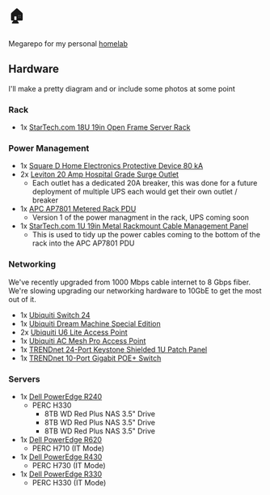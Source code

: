 # 🏠

Megarepo for my personal [homelab](https://www.reddit.com/r/homelab/wiki/introduction/)

## Hardware

I'll make a pretty diagram and or include some photos at some point

### Rack

 - 1x [StarTech.com 18U 19in Open Frame Server Rack](https://www.startech.com/en-ca/server-management/4postrack18u)

### Power Management

 - 1x [Square D Home Electronics Protective Device 80 kA](https://www.se.com/ca/en/product/HEPD80C/spd%2C-hepd-type-1%2C-120-240-v%2C-1-ph%2C-3-wire%2C-80-ka%2C-consumer-packaging/?range=61969-square-d-hepd-home-electronics-protective-device&node=12368269215-hepd&selected-node-id=12368269215)
 - 2x [Leviton 20 Amp Hospital Grade Surge Outlet](https://www.leviton.com/en/products/t8380-w)
   - Each outlet has a dedicated 20A breaker, this was done for a future deployment of multiple UPS each would get their own outlet / breaker
 - 1x [APC AP7801 Metered Rack PDU](https://www.apc.com/shop/ca/en/products/Rack-PDU-Metered-1U-20A-120V-8-5-20/P-AP7801)
   - Version 1 of the power managment in the rack, UPS coming soon
 - 1x [StarTech.com 1U 19in Metal Rackmount Cable Management Panel](https://www.startech.com/en-ca/server-management/cablmanager2)
   - This is used to tidy up the power cables coming to the bottom of the rack into the APC AP7801 PDU

### Networking

We've recently upgraded from 1000 Mbps cable internet to 8 Gbps fiber. We're slowing upgrading our networking hardware to 10GbE to get the most out of it.

 - 1x [Ubiquiti Switch 24](https://store.ui.com/collections/unifi-network-switching/products/usw-24)
 - 1x [Ubiquiti Dream Machine Special Edition](https://store.ui.com/collections/unifi-network-unifi-os-consoles/products/dream-machine-se)
 - 2x [Ubiquiti U6 Lite Access Point](https://store.ui.com/collections/unifi-network-wireless/products/u6-lite-us)
 - 1x [Ubiquiti AC Mesh Pro Access Point](https://store.ui.com/collections/unifi-network-wireless/products/unifi-ac-mesh-pro-ap)
 - 1x [TRENDnet 24-Port Keystone Shielded 1U Patch Panel](https://www.trendnet.com/products/patch-panel/24-Port-Blank-Keystone-Shielded-1U-Patch-Panel-TC-KP24S)
 - 1x [TRENDnet 10-Port Gigabit POE+ Switch](https://www.trendnet.com/products/product-detail?prod=190_TPE-1020WS)

### Servers

 - 1x [Dell PowerEdge R240](https://www.dell.com/support/home/en-ca/product-support/product/poweredge-r240/overview)
    - PERC H330
      - 8TB WD Red Plus NAS 3.5" Drive
      - 8TB WD Red Plus NAS 3.5" Drive
      - 8TB WD Red Plus NAS 3.5" Drive
 - 1x [Dell PowerEdge R620](https://www.dell.com/support/home/en-ca/product-support/product/poweredge-r620/overview)
    - PERC H710 (IT Mode)
 - 1x [Dell PowerEdge R430](https://www.dell.com/support/home/en-ca/product-support/product/poweredge-r430/overview)
    - PERC H730 (IT Mode)
 - 1x [Dell PowerEdge R330](https://www.dell.com/support/home/en-ca/product-support/product/poweredge-r330/overview)
    - PERC H330 (IT Mode)
